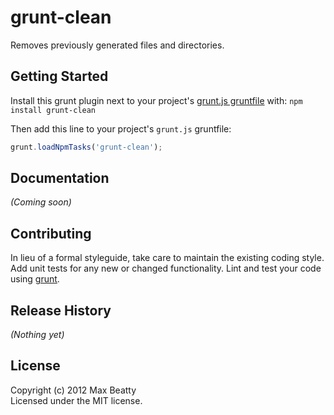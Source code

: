# grunt-clean

Removes previously generated files and directories.

## Getting Started
Install this grunt plugin next to your project's [grunt.js gruntfile][getting_started] with: `npm install grunt-clean`

Then add this line to your project's `grunt.js` gruntfile:

```javascript
grunt.loadNpmTasks('grunt-clean');
```

[grunt]: https://github.com/cowboy/grunt
[getting_started]: https://github.com/cowboy/grunt/blob/master/docs/getting_started.md

## Documentation
_(Coming soon)_

## Contributing
In lieu of a formal styleguide, take care to maintain the existing coding style. Add unit tests for any new or changed functionality. Lint and test your code using [grunt][grunt].

## Release History
_(Nothing yet)_

## License
Copyright (c) 2012 Max Beatty  
Licensed under the MIT license.
